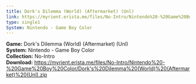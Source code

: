 ```yaml
---
title: Dork's Dilemma (World) (Aftermarket) (Unl)
link: https://myrient.erista.me/files/No-Intro/Nintendo%20-%20Game%20Boy%20Color/Dork's%20Dilemma%20(World)%20(Aftermarket)%20(Unl).zip
type: single1
System: Nintendo - Game Boy Color
---
```

<b>Game:</b> Dork's Dilemma (World) (Aftermarket) (Unl)<br>
<b>System:</b> Nintendo - Game Boy Color<br>
<b>Collection:</b> No-Intro<br>
<b>Download:</b> https://myrient.erista.me/files/No-Intro/Nintendo%20-%20Game%20Boy%20Color/Dork's%20Dilemma%20(World)%20(Aftermarket)%20(Unl).zip